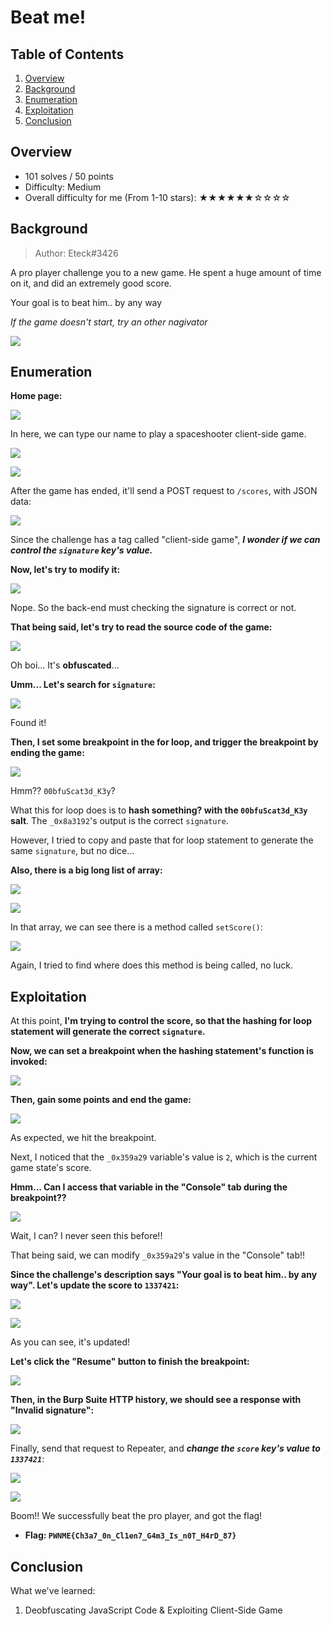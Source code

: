 # Beat me!

## Table of Contents

1. [Overview](#overview)
2. [Background](#background)
3. [Enumeration](#enumeration)
4. [Exploitation](#exploitation)
5. [Conclusion](#conclusion)

## Overview

- 101 solves / 50 points
- Difficulty: Medium
- Overall difficulty for me (From 1-10 stars): ★★★★★★☆☆☆☆

## Background

> Author: Eteck#3426

A pro player challenge you to a new game. He spent a huge amount of time on it, and did an extremely good score.

Your goal is to beat him.. by any way

_If the game doesn't start, try an other nagivator_

![](https://github.com/siunam321/CTF-Writeups/blob/main/PwnMe-2023-8-bits/images/Pasted%20image%2020230506201325.png)

## Enumeration

**Home page:**

![](https://github.com/siunam321/CTF-Writeups/blob/main/PwnMe-2023-8-bits/images/Pasted%20image%2020230506201352.png)

In here, we can type our name to play a spaceshooter client-side game.

![](https://github.com/siunam321/CTF-Writeups/blob/main/PwnMe-2023-8-bits/images/Pasted%20image%2020230506201430.png)

![](https://github.com/siunam321/CTF-Writeups/blob/main/PwnMe-2023-8-bits/images/Pasted%20image%2020230506201446.png)

After the game has ended, it'll send a POST request to `/scores`, with JSON data:

![](https://github.com/siunam321/CTF-Writeups/blob/main/PwnMe-2023-8-bits/images/Pasted%20image%2020230506201517.png)

Since the challenge has a tag called "client-side game", ***I wonder if we can control the `signature` key's value.***

**Now, let's try to modify it:**

![](https://github.com/siunam321/CTF-Writeups/blob/main/PwnMe-2023-8-bits/images/Pasted%20image%2020230506201655.png)

Nope. So the back-end must checking the signature is correct or not.

**That being said, let's try to read the source code of the game:**

![](https://github.com/siunam321/CTF-Writeups/blob/main/PwnMe-2023-8-bits/images/Pasted%20image%2020230506201813.png)

Oh boi... It's **obfuscated**...

**Umm... Let's search for `signature`:**

![](https://github.com/siunam321/CTF-Writeups/blob/main/PwnMe-2023-8-bits/images/Pasted%20image%2020230506202118.png)

Found it!

**Then, I set some breakpoint in the for loop, and trigger the breakpoint by ending the game:**

![](https://github.com/siunam321/CTF-Writeups/blob/main/PwnMe-2023-8-bits/images/Pasted%20image%2020230506202210.png)

Hmm?? `00bfuScat3d_K3y`?

What this for loop does is to **hash something? with the `00bfuScat3d_K3y` salt**. The `_0x8a3192`'s output is the correct `signature`.

However, I tried to copy and paste that for loop statement to generate the same `signature`, but no dice...

**Also, there is a big long list of array:**

![](https://github.com/siunam321/CTF-Writeups/blob/main/PwnMe-2023-8-bits/images/Pasted%20image%2020230506204008.png)

![](https://github.com/siunam321/CTF-Writeups/blob/main/PwnMe-2023-8-bits/images/Pasted%20image%2020230506204036.png)

In that array, we can see there is a method called `setScore()`:

![](https://github.com/siunam321/CTF-Writeups/blob/main/PwnMe-2023-8-bits/images/Pasted%20image%2020230506204111.png)

Again, I tried to find where does this method is being called, no luck.

## Exploitation

At this point, **I'm trying to control the score, so that the hashing for loop statement will generate the correct `signature`.**

**Now, we can set a breakpoint when the hashing statement's function is invoked:**

![](https://github.com/siunam321/CTF-Writeups/blob/main/PwnMe-2023-8-bits/images/Pasted%20image%2020230506221811.png)

**Then, gain some points and end the game:**

![](https://github.com/siunam321/CTF-Writeups/blob/main/PwnMe-2023-8-bits/images/Pasted%20image%2020230506221839.png)

As expected, we hit the breakpoint.

Next, I noticed that the `_0x359a29` variable's value is `2`, which is the current game state's score.

**Hmm... Can I access that variable in the "Console" tab during the breakpoint??**

![](https://github.com/siunam321/CTF-Writeups/blob/main/PwnMe-2023-8-bits/images/Pasted%20image%2020230506222017.png)

Wait, I can? I never seen this before!!

That being said, we can modify `_0x359a29`'s value in the "Console" tab!!

**Since the challenge's description says "Your goal is to beat him.. by any way". Let's update the score to `1337421`:**

![](https://github.com/siunam321/CTF-Writeups/blob/main/PwnMe-2023-8-bits/images/Pasted%20image%2020230506222224.png)

![](https://github.com/siunam321/CTF-Writeups/blob/main/PwnMe-2023-8-bits/images/Pasted%20image%2020230506222248.png)

As you can see, it's updated!

**Let's click the "Resume" button to finish the breakpoint:**

![](https://github.com/siunam321/CTF-Writeups/blob/main/PwnMe-2023-8-bits/images/Pasted%20image%2020230506222330.png)

**Then, in the Burp Suite HTTP history, we should see a response with "Invalid signature":**

![](https://github.com/siunam321/CTF-Writeups/blob/main/PwnMe-2023-8-bits/images/Pasted%20image%2020230506222403.png)

Finally, send that request to Repeater, and ***change the `score` key's value to `1337421`***:

![](https://github.com/siunam321/CTF-Writeups/blob/main/PwnMe-2023-8-bits/images/Pasted%20image%2020230506222444.png)

![](https://github.com/siunam321/CTF-Writeups/blob/main/PwnMe-2023-8-bits/images/Pasted%20image%2020230506222519.png)

Boom!! We successfully beat the pro player, and got the flag!

- **Flag: `PWNME{Ch3a7_0n_Cl1en7_G4m3_Is_n0T_H4rD_87}`**

## Conclusion

What we've learned:

1. Deobfuscating JavaScript Code & Exploiting Client-Side Game